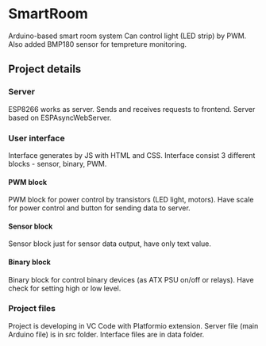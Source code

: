 # SmartRoom
Arduino-based smart room system
Can control light (LED strip) by PWM.
Also added BMP180 sensor for tempreture monitoring.

## Project details
### Server
ESP8266 works as server. Sends and receives requests to frontend.
Server based on ESPAsyncWebServer.

### User interface
Interface generates by JS with HTML and CSS.
Interface consist 3 different blocks - sensor, binary, PWM.

#### PWM block
PWM block for power control by transistors (LED light, motors).
Have scale for power control and button for sending data to server.

#### Sensor block
Sensor block just for sensor data output, have only text value.

#### Binary block
Binary block for control binary devices (as ATX PSU on/off or relays).
Have check for setting high or low level.

### Project files
Project is developing in VC Code with Platformio extension.
Server file (main Arduino file) is in src folder.
Interface files are in data folder.
